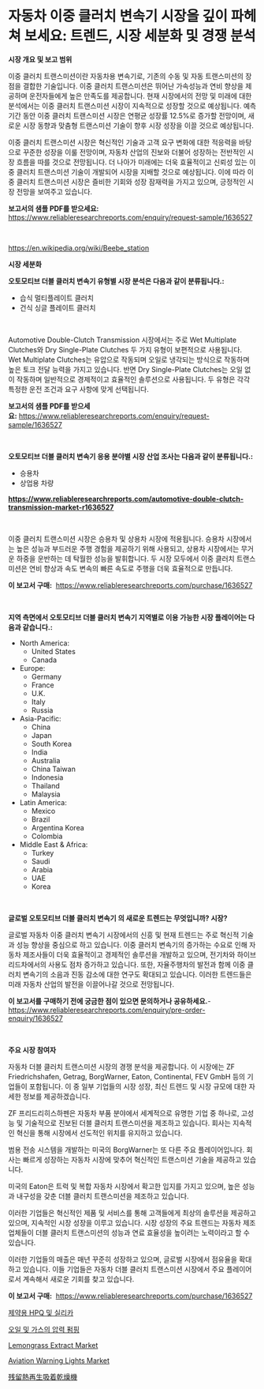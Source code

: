 <p><h1>자동차 이중 클러치 변속기 시장을 깊이 파헤쳐 보세요: 트렌드, 시장 세분화 및 경쟁 분석</h1></p><p><strong>시장 개요 및 보고 범위</strong></p>
<p><p>이중 클러치 트랜스미션이란 자동차용 변속기로, 기존의 수동 및 자동 트랜스미션의 장점을 결합한 기술입니다. 이중 클러치 트랜스미션은 뛰어난 가속성능과 연비 향상을 제공하며 운전자들에게 높은 만족도를 제공합니다. 현재 시장에서의 전망 및 미래에 대한 분석에서는 이중 클러치 트랜스미션 시장이 지속적으로 성장할 것으로 예상됩니다. 예측 기간 동안 이중 클러치 트랜스미션 시장은 연평균 성장률 12.5%로 증가할 전망이며, 새로운 시장 동향과 맞춤형 트랜스미션 기술이 향후 시장 성장을 이끌 것으로 예상됩니다. </p><p>이중 클러치 트랜스미션 시장은 혁신적인 기술과 고객 요구 변화에 대한 적응력을 바탕으로 꾸준한 성장을 이룰 전망이며, 자동차 산업의 진보와 더불어 성장하는 전반적인 시장 흐름을 따를 것으로 전망됩니다. 더 나아가 미래에는 더욱 효율적이고 신뢰성 있는 이중 클러치 트랜스미션 기술이 개발되어 시장을 지배할 것으로 예상됩니다. 이에 따라 이중 클러치 트랜스미션 시장은 즐비한 기회와 성장 잠재력을 가지고 있으며, 긍정적인 시장 전망을 보여주고 있습니다.</p></p>
<p><strong>보고서의 샘플 PDF를 받으세요:</strong> <a href="https://www.reliableresearchreports.com/enquiry/request-sample/1636527">https://www.reliableresearchreports.com/enquiry/request-sample/1636527</a></p>
<p>&nbsp;</p>
<p><a href="https://en.wikipedia.org/wiki/Beebe_station">https://en.wikipedia.org/wiki/Beebe_station</a></p>
<p><strong>시장 세분화</strong></p>
<p><strong>오토모티브 더블 클러치 변속기 유형별 시장 분석은 다음과 같이 분류됩니다.:</strong></p>
<p><ul><li>습식 멀티플레이트 클러치</li><li>건식 싱글 플레이트 클러치</li></ul></p>
<p>&nbsp;</p>
<p><p>Automotive Double-Clutch Transmission 시장에서는 주로 Wet Multiplate Clutches와 Dry Single-Plate Clutches 두 가지 유형이 보편적으로 사용됩니다. Wet Multiplate Clutches는 유압으로 작동되며 오일로 냉각되는 방식으로 작동하며 높은 토크 전달 능력을 가지고 있습니다. 반면 Dry Single-Plate Clutches는 오일 없이 작동하며 일반적으로 경제적이고 효율적인 솔루션으로 사용됩니다. 두 유형은 각각 특정한 운전 조건과 요구 사항에 맞게 선택됩니다.</p></p>
<p><strong>보고서의 샘플 PDF를 받으세요:</strong>&nbsp;<a href="https://www.reliableresearchreports.com/enquiry/request-sample/1636527">https://www.reliableresearchreports.com/enquiry/request-sample/1636527</a></p>
<p>&nbsp;</p>
<p><strong> 오토모티브 더블 클러치 변속기 응용 분야별 시장 산업 조사는 다음과 같이 분류됩니다.:</strong></p>
<p><ul><li>승용차</li><li>상업용 차량</li></ul></p>
<p><strong><a href="https://www.reliableresearchreports.com/automotive-double-clutch-transmission-market-r1636527">https://www.reliableresearchreports.com/automotive-double-clutch-transmission-market-r1636527</a></strong></p>
<p>&nbsp;</p>
<p><p>이중 클러치 트랜스미션 시장은 승용차 및 상용차 시장에 적용됩니다. 승용차 시장에서는 높은 성능과 부드러운 주행 경험을 제공하기 위해 사용되고, 상용차 시장에서는 무거운 하중을 운반하는 데 탁월한 성능을 발휘합니다. 두 시장 모두에서 이중 클러치 트랜스미션은 연비 향상과 속도 변속의 빠른 속도로 주행을 더욱 효율적으로 만듭니다.</p></p>
<p><strong>이 보고서 구매:</strong>&nbsp; <a href="https://www.reliableresearchreports.com/purchase/1636527">https://www.reliableresearchreports.com/purchase/1636527</a></p>
<p>&nbsp;</p>
<p><strong>지역 측면에서 오토모티브 더블 클러치 변속기 지역별로 이용 가능한 시장 플레이어는 다음과 같습니다.:</strong></p>
<p><ul>
    <li>
        North America:
        <ul>
            <li>United States</li>
            <li>Canada</li>
        </ul>
    </li>
    <li>
        Europe:
        <ul>
            <li>Germany</li>
            <li>France</li>
            <li>U.K.</li>
            <li>Italy</li>
            <li>Russia</li>
        </ul>
    </li>
    <li>
        Asia-Pacific:
        <ul>
            <li>China</li>
            <li>Japan</li>
            <li>South Korea</li>
            <li>India</li>
            <li>Australia</li>
            <li>China Taiwan</li>
            <li>Indonesia</li>
            <li>Thailand</li>
            <li>Malaysia</li>
        </ul>
    </li>
    <li>
        Latin America:
        <ul>
            <li>Mexico</li>
            <li>Brazil</li>
            <li>Argentina Korea</li>
            <li>Colombia</li>
        </ul>
    </li>
    <li>
        Middle East & Africa:
        <ul>
            <li>Turkey</li>
            <li>Saudi</li>
            <li>Arabia</li>
            <li>UAE</li>
            <li>Korea</li>
        </ul>
    </li>
    </ul></p>
<p>&nbsp;</p>
<p><strong>글로벌 오토모티브 더블 클러치 변속기 의 새로운 트렌드는 무엇입니까? 시장?</strong></p>
<p><p>글로벌 자동차 이중 클러치 변속기 시장에서의 신흥 및 현재 트렌드는 주로 혁신적 기술과 성능 향상을 중심으로 하고 있습니다. 이중 클러치 변속기의 증가하는 수요로 인해 자동차 제조사들이 더욱 효율적이고 경제적인 솔루션을 개발하고 있으며, 전기차와 하이브리드차에서의 사용도 점차 증가하고 있습니다. 또한, 자율주행차의 발전과 함께 이중 클러치 변속기의 소음과 진동 감소에 대한 연구도 확대되고 있습니다. 이러한 트렌드들은 미래 자동차 산업의 발전을 이끌어나갈 것으로 전망됩니다.</p></p>
<p><strong>이 보고서를 구매하기 전에 궁금한 점이 있으면 문의하거나 공유하세요.</strong>- <a href="https://www.reliableresearchreports.com/enquiry/pre-order-enquiry/1636527">https://www.reliableresearchreports.com/enquiry/pre-order-enquiry/1636527</a></p>
<p>&nbsp;</p>
<p><strong>주요 시장 참여자</strong></p>
<p><p>자동차 더블 클러치 트랜스미션 시장의 경쟁 분석을 제공합니다. 이 시장에는 ZF Friedrichshafen, Getrag, BorgWarner, Eaton, Continental, FEV GmbH 등의 기업들이 포함됩니다. 이 중 일부 기업들의 시장 성장, 최신 트렌드 및 시장 규모에 대한 자세한 정보를 제공하겠습니다.</p><p>ZF 프리드리히스하펜은 자동차 부품 분야에서 세계적으로 유명한 기업 중 하나로, 고성능 및 기술적으로 진보된 더블 클러치 트랜스미션을 제조하고 있습니다. 회사는 지속적인 혁신을 통해 시장에서 선도적인 위치를 유지하고 있습니다.</p><p>범용 전송 시스템을 개발하는 미국의 BorgWarner는 또 다른 주요 플레이어입니다. 회사는 빠르게 성장하는 자동차 시장에 맞추어 혁신적인 트랜스미션 기술을 제공하고 있습니다.</p><p>미국의 Eaton은 트럭 및 복합 자동차 시장에서 확고한 입지를 가지고 있으며, 높은 성능과 내구성을 갖춘 더블 클러치 트랜스미션을 제조하고 있습니다.</p><p>이러한 기업들은 혁신적인 제품 및 서비스를 통해 고객들에게 최상의 솔루션을 제공하고 있으며, 지속적인 시장 성장을 이루고 있습니다. 시장 성장의 주요 트렌드는 자동차 제조업체들이 더블 클러치 트랜스미션의 성능과 연료 효율성을 높이려는 노력이라고 할 수 있습니다.</p><p>이러한 기업들의 매출은 매년 꾸준히 성장하고 있으며, 글로벌 시장에서 점유율을 확대하고 있습니다. 이들 기업들은 자동차 더블 클러치 트랜스미션 시장에서 주요 플레이어로서 계속해서 새로운 기회를 찾고 있습니다.</p></p>
<p><strong>이 보고서 구매:</strong>&nbsp;&nbsp;<a href="https://www.reliableresearchreports.com/purchase/1636527">https://www.reliableresearchreports.com/purchase/1636527</a></p>
<p><p><a href="https://github.com/Edwards13Jessica/Market-Research-Report-List-1/blob/main/7637260140030.md">제약용 HPQ 및 실리카</a></p><p><a href="https://medium.com/@giovanileannon/%EA%B5%AD%EC%A0%9C-%EC%95%95%EB%A0%A5-%ED%8E%8C%ED%95%91%EA%B8%B0%EC%88%A0%EC%9D%B4-%EA%B8%B0%EB%A6%84-%EB%B0%8F-%EA%B0%80%EC%8A%A4-%EC%8B%9C%EC%9E%A5-%EA%B7%9C%EB%AA%A8%EB%8A%94-2024%EB%85%84%EB%B6%80%ED%84%B0-2031%EB%85%84%EA%B9%8C%EC%A7%80-%EC%9D%98-%EC%97%B0%ED%8F%89%EA%B7%A0-%EC%84%B1%EC%9E%A5%EB%A5%A0-cagr-%EC%9D%84-%EA%B2%BD%ED%97%98%ED%95%A0-%EA%B2%83%EC%9C%BC%EB%A1%9C-%EC%82%B0%EC%97%85-%EC%A0%84%EB%A7%9D%EC%97%90-%EB%94%B0%EB%A5%B4%EB%A9%B4-9d9de08b3e42">오일 및 가스의 압력 펌핑</a></p><p><a href="https://github.com/julyju69/Market-Research-Report-List-3/blob/main/lemongrass-extract-market.md">Lemongrass Extract Market</a></p><p><a href="https://issuu.com/reportprime-2/docs/aviation-warning-lights-market-size-2030.pptx">Aviation Warning Lights Market</a></p><p><a href="https://github.com/CloydAbbott2023/Market-Research-Report-List-2/blob/main/8980402134764.md">残留熱再生吸着乾燥機</a></p></p>